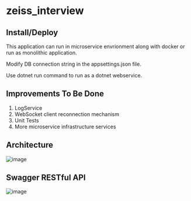 # zeiss_interview

## Install/Deploy
This application can run in microservice envrionment along with docker or run as monolithic application.

Modify DB connection string in the appsettings.json file. 

Use dotnet run command to run as a dotnet webservice.

## Improvements To Be Done
1. LogService
2. WebSocket client reconnection mechanism
3. Unit Tests
4. More microservice infrastructure services

## Architecture
![image](https://user-images.githubusercontent.com/11232749/182279885-01714baf-24aa-457c-99f9-89bfc0cf2661.png)

## Swagger RESTful API
![image](https://user-images.githubusercontent.com/11232749/182280193-32ac08f8-8737-4bf4-92da-d8e8b8a786ef.png)

